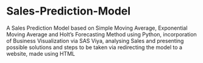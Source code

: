 # Sales-Prediction-Model
A Sales Prediction Model based on Simple Moving Average, Exponential Moving Average and Holt’s Forecasting Method using Python, incorporation of Business Visualization via SAS Viya, analysing Sales and presenting possible solutions and steps to be taken via redirecting the model to a website, made using HTML
